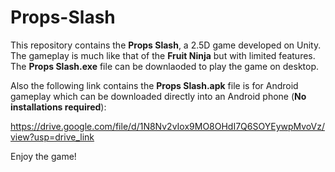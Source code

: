 # Props-Slash
This repository contains the **Props Slash**, a 2.5D game developed on Unity. The gameplay is much like that of the **Fruit Ninja** but with limited features. The **Props Slash.exe** file can be downlaoded to play the game on desktop. 

Also the following link contains the **Props Slash.apk** file is for Android gameplay which can be downloaded directly into an Android phone (**No installations required**):

https://drive.google.com/file/d/1N8Nv2vIox9MO8OHdI7Q6SOYEywpMvoVz/view?usp=drive_link

Enjoy the game!   
